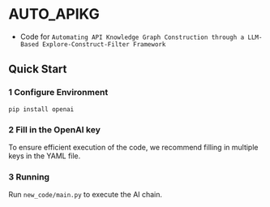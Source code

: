 # AUTO_APIKG
- Code for ``Automating API Knowledge Graph Construction through a LLM-Based Explore-Construct-Filter Framework``

## Quick Start

### 1 Configure Environment
`pip install openai`

### 2 Fill in the OpenAI key
To ensure efficient execution of the code, we recommend filling in multiple keys in the YAML file.

### 3 Running
Run `new_code/main.py` to execute the AI chain.
